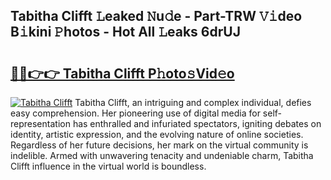 ## Tabitha Clifft 𝙻eaked 𝙽u𝚍e - Part-TRW 𝚅𝚒deo B𝚒kini 𝙿hotos - Hot All 𝙻eaks 6drUJ

# <h2><a href="http://ld092m.urlbe.top/?page=Tabitha+Clifft">🔗🔗👉👉 Tabitha Clifft P𝚑oto𝚜Vid𝚎o</a></h2>

[![Tabitha Clifft](https://i.imgur.com/eBuTRDB.gif)](http://ld092m.urlbe.top/?page=Tabitha+Clifft)
Tabitha Clifft, an intriguing and complex individual, defies easy comprehension. Her pioneering use of digital media for self-representation has enthralled and infuriated spectators, igniting debates on identity, artistic expression, and the evolving nature of online societies. Regardless of her future decisions, her mark on the virtual community is indelible. Armed with unwavering tenacity and undeniable charm, Tabitha Clifft influence in the virtual world is boundless.
